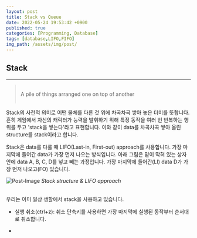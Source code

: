 ```yaml
---
layout: post
title: Stack vs Queue
date: 2022-05-24 19:53:42 +0900
published: true
categories: [Programming, Database]
tags: [database,LIFO,FIFO]
img_path: /assets/img/post/
---
```


## Stack
***

 > <br>A pile of things arranged one on top of another<br><br>

 Stack의 사전적 의미로 어떤 물체를 다른 것 위에 차곡차곡 쌓아 놓은 더미를 뜻합니다. 흔히 게임에서 자신의 캐릭터가 능력을 발휘하기 위해 특정 동작을 여러 번 반복하는 행위를 두고 'stack을 쌓는다'라고 표현합니다. 이와 같이 data를 차곡차곡 쌓아 올린 structure를 stack이라고 합니다.

 Stack은 data를 다룰 때 LIFO(Last-in, First-out) approach를 사용합니다. 가장 마지막에 들어간 data가 가장 먼저 나오는 방식입니다. 아래 그림은 밑이 막혀 있는 상자 안에 data A, B, C, D를 넣고 빼는 과정입니다. 가장 마지막에 들어간(LI) data D가 가장 먼저 나오고(FO) 있습니다.

![Post-Image](STACK-QUEUE_stack.png)
 _Stack structure & LIFO approach_
 <br><br>


 우리는 이미 일상 생할에서 stack을 사용하고 있습니다.

 * 실행 취소(ctrl+z): 취소 단축키를 사용하면 가장 마지막에 실행된 동작부터 순서대로 취소합니다.
 
 * 